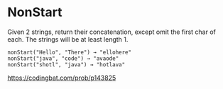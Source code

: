 # NonStart

Given 2 strings, return their concatenation, except omit the first char of each. The strings will be at least length 1.
```
nonStart("Hello", "There") → "ellohere"
nonStart("java", "code") → "avaode"
nonStart("shotl", "java") → "hotlava"
```
https://codingbat.com/prob/p143825
